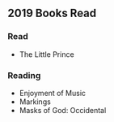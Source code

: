 ## 2019 Books Read  

 ### Read  
  - The Little Prince  

 ### Reading   
  - Enjoyment of Music  
  - Markings  
  - Masks of God: Occidental    
